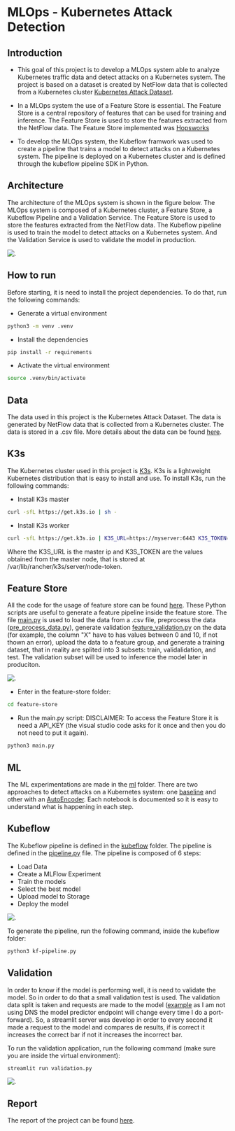 # MLOps - Kubernetes Attack Detection

## Introduction

- This goal of this project is to develop a MLOps system able to analyze Kubernetes traffic data and detect attacks on a Kubernetes system. The project is based on a dataset is created by NetFlow data that is collected from a Kubernetes cluster [Kubernetes Attack Dataset](./data/README.md).

- In a MLOps system the use of a Feature Store is essential. The Feature Store is a central repository of features that can be used for training and inference. The Feature Store is used to store the features extracted from the NetFlow data. The Feature Store implemented was [Hopsworks](https://www.hopsworks.ai)

- To develop the MLOps system, the Kubeflow framwork was used to create a pipeline that trains a model to detect attacks on a Kubernetes system. The pipeline is deployed on a Kubernetes cluster and is defined through the kubeflow pipeline SDK in Python.


## Architecture

The architecture of the MLOps system is shown in the figure below. The MLOps system is composed of a Kubernetes cluster, a Feature Store, a Kubeflow Pipeline and a Validation Service. The Feature Store is used to store the features extracted from the NetFlow data. The Kubeflow pipeline is used to train the model to detect attacks on a Kubernetes system. And the Validation Service is used to validate the model in production.

![.](./img/aas-project-witout-ct-final.png)


## How to run

Before starting, it is need to install the project dependencies. To do that, run the following commands:

- Generate a virtual environment
```bash
python3 -m venv .venv
```
- Install the dependencies
```bash
pip install -r requirements
```

- Activate the virtual environment
```bash
source .venv/bin/activate
```

## Data

The data used in this project is the Kubernetes Attack Dataset. The data is generated by NetFlow data that is collected from a Kubernetes cluster. The data is stored in a .csv file. More details about the data can be found [here](./data/README.md).

## K3s

The Kubernetes cluster used in this project is [K3s](https://k3s.io/). K3s is a lightweight Kubernetes distribution that is easy to install and use. To install K3s, run the following commands:

- Install K3s master
```bash
curl -sfL https://get.k3s.io | sh -
```

- Install K3s worker
```bash
curl -sfL https://get.k3s.io | K3S_URL=https://myserver:6443 K3S_TOKEN=mynodetoken sh -
```
Where the K3S_URL is the master ip and K3S_TOKEN are the values obtained from the master node, that is stored at /var/lib/rancher/k3s/server/node-token.



## Feature Store

All the code for the usage of feature store can be found [here](./feature-store/). These Python scripts are useful to generate a feature pipeline inside the feature store. The file [main.py](./feature-store/main.py) is used to load the data from a .csv file, preprocess the data ([pre_process_data.py](./feature-store/pre_process_data.py)), generate validation [feature_validation.py](./feature-store/feature_validation.py) on the data (for example, the column "X" have to has values between 0 and 10, if not thown an error), upload the data to a feature group, and generate a training dataset, that in reality are splited into 3 subsets: train, validalidation, and test. The validation subset will be used to inference the model later in produciton.

![.](./img/feature-store.png)

 - Enter in the feature-store folder:
```bash
cd feature-store
```
 - Run the main.py script:
DISCLAIMER: To access the Feature Store it is need a API_KEY (the visual studio code asks for it once and then you do not need to put it again).
```bash
python3 main.py
```
## ML

The ML experimentations are made in the [ml](./ml/) folder. There are two approaches to detect attacks on a Kubernetes system: one [baseline](./ml/main.ipynb) and other with an [AutoEncoder](./ml/main_AE.ipynb). Each notebook is documented so it is easy to understand what is happening in each step.

## Kubeflow

The Kubeflow pipeline is defined in the [kubeflow](./kubeflow/) folder. The pipeline is defined in the [pipeline.py](./kubeflow/pipeline.py) file. The pipeline is composed of 6 steps:
 - Load Data
 - Create a MLFlow Experiment
 - Train the models
 - Select the best model
 - Upload model to Storage
 - Deploy the model

![.](./img/Screenshot%202024-01-10%20at%2022.03.25.png)

To generate the pipeline, run the following command, inside the kubeflow folder:
```bash
python3 kf-pipeline.py
```

## Validation

In order to know if the model is performing well, it is need to validate the model. So in order to do that a small validation test is used. The validation data split is taken and requests are made to the model ([example](./k3s/kserve/test-endpoint.sh) as I am not using DNS the model predictor endpoint will change every time I do a port-forward). So, a streamlit server was develop in order to every second it made a request to the model and compares de results, if is correct it increases the correct bar if not it increases the incorrect bar.

To run the validation application, run the following command (make sure you are inside the virtual environment):
```bash
streamlit run validation.py
```

![.](./img/Screenshot%202024-01-10%20at%2023.18.03.png)

## Report

The report of the project can be found [here](./report/AAS_Report.pdf).



